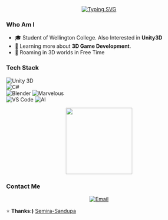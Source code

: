 <div align="center">
  <a href="https://git.io/typing-svg"><img src="https://readme-typing-svg.demolab.com?font=Fira+Code&duration=2000&pause=250&color=543DF7&center=true&vCenter=true&width=435&lines=Hi%2C+I'm+Mr.VISCAM;I'm+a+self-taught+Developer;I'm+Confident+in;3D+Modeling+%F0%9F%8E%B2;Game+Designing+%F0%9F%96%A5;3D+Environment+Developing+%F0%9F%95%B9+;Senior+Env+Developer+of+Zen+Games;Happy+Gaming+GG!+%E2%9C%8C%EF%B8%8F" alt="Typing SVG" /></a>
</div>

<h3>Who Am I</h3>

- 🎓  Student of Wellington College. Also Interested in **Unity3D**
- 🌱  Learning more about **3D Game Development**.
- 🎲  Roaming in 3D worlds in Free Time 

<h3>Tech Stack</h3>

  ![Unity 3D](https://img.shields.io/badge/-Unity-333333?style=for-the-badge&logo=unity)
<br/>
  ![C#](https://img.shields.io/badge/-csharp-333333?style=for-the-badge&logo=sharp)
<br/>
  ![Blender](https://img.shields.io/badge/-Blender-333333?style=for-the-badge&logo=blender)
  ![Marvelous](https://img.shields.io/badge/-Marvelous%20Designer-333333?style=for-the-badge&logo=mui)
<br/>
  ![VS Code](https://img.shields.io/badge/-Visual%20Studio%20Code-333333?style=for-the-badge&logo=visual-studio-code&logoColor=007ACC)
  ![AI](https://img.shields.io/badge/-Adobe%20Illustraitor-333333?style=for-the-badge&logo=adonisjs)
<br/>

<div align="center">
<a href="https://github.com/semirasandupa">
  <img height="180em" src="https://github-readme-stats.vercel.app/api?username=semirasandupa&theme=white&show_icons=true"/>
</a>
</div>

<h3> Contact Me </h3>

<p align="center">
<a href="mailto:semiratadunna@gmail.com"><img alt="Email" src="https://img.shields.io/badge/Email-semiratadunna@gmail.com-blue?style=flat-square&logo=gmail"></a>
</p>

⭐️ **Thanks:)** [Semira-Sandupa](https://github.com/semirasandupa/semirasandupa)
